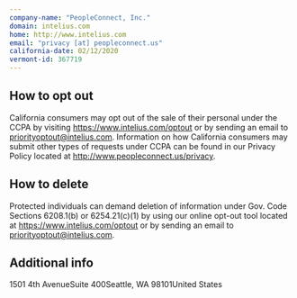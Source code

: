 ```yaml
---
company-name: "PeopleConnect, Inc."
domain: intelius.com
home: http://www.intelius.com
email: "privacy [at] peopleconnect.us"
california-date: 02/12/2020
vermont-id: 367719
---
```

## How to opt out


California consumers may opt out of the sale of their personal under the CCPA by visiting https://www.intelius.com/optout or by sending an email to priorityoptout@intelius.com. Information on how California consumers may submit other types of requests under CCPA can be found in our Privacy Policy located at http://www.peopleconnect.us/privacy.

## How to delete


Protected individuals can demand deletion of information under Gov. Code Sections 6208.1(b) or 6254.21(c)(1) by using our online opt-out tool located at https://www.intelius.com/optout or by sending an email to priorityoptout@intelius.com.

## Additional info




1501 4th AvenueSuite 400Seattle, WA 98101United States














